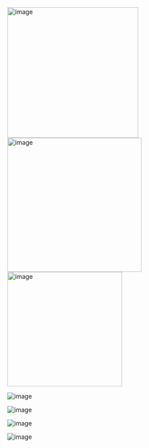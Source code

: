 

<img width="299" alt="image" src="https://user-images.githubusercontent.com/62557225/185424338-2ff9e2c3-077d-44c7-ac89-203391bddee8.png">


<img width="307" alt="image" src="https://user-images.githubusercontent.com/62557225/185424730-52b727f4-d3e1-4fbb-98a3-74aa886f24e8.png">


<img width="262" alt="image" src="https://user-images.githubusercontent.com/62557225/185424918-0c6adb81-c2c9-4eec-95a8-3032147a3862.png">




![image](https://user-images.githubusercontent.com/62557225/185426048-595fb8f0-908b-48ed-bc97-0b26a4a5ea7a.png)



![image](https://user-images.githubusercontent.com/62557225/185426615-2df6d442-cb10-4ed2-b55f-ee338b4274dc.png)


![image](https://user-images.githubusercontent.com/62557225/185427485-02850f1b-b1f1-4e9f-89ee-e5034f384ee2.png)


![image](https://user-images.githubusercontent.com/62557225/185427539-f86f3d79-22ca-47f2-814b-da4b81c25f93.png)


